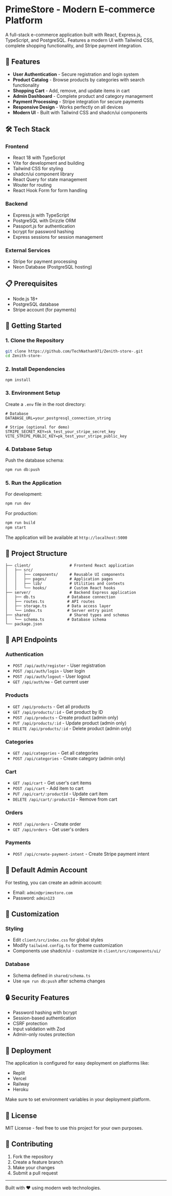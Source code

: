 # PrimeStore - Modern E-commerce Platform

A full-stack e-commerce application built with React, Express.js, TypeScript, and PostgreSQL. Features a modern UI with Tailwind CSS, complete shopping functionality, and Stripe payment integration.

## 🚀 Features

- **User Authentication** - Secure registration and login system
- **Product Catalog** - Browse products by categories with search functionality
- **Shopping Cart** - Add, remove, and update items in cart
- **Admin Dashboard** - Complete product and category management
- **Payment Processing** - Stripe integration for secure payments
- **Responsive Design** - Works perfectly on all devices
- **Modern UI** - Built with Tailwind CSS and shadcn/ui components

## 🛠️ Tech Stack

### Frontend
- React 18 with TypeScript
- Vite for development and building
- Tailwind CSS for styling
- shadcn/ui component library
- React Query for state management
- Wouter for routing
- React Hook Form for form handling

### Backend
- Express.js with TypeScript
- PostgreSQL with Drizzle ORM
- Passport.js for authentication
- bcrypt for password hashing
- Express sessions for session management

### External Services
- Stripe for payment processing
- Neon Database (PostgreSQL hosting)

## 📋 Prerequisites

- Node.js 18+ 
- PostgreSQL database
- Stripe account (for payments)

## 🚀 Getting Started

### 1. Clone the Repository

```bash
git clone https://github.com/TechNathan971/Zenith-store-.git
cd Zenith-store-
```

### 2. Install Dependencies

```bash
npm install
```

### 3. Environment Setup

Create a `.env` file in the root directory:

```env
# Database
DATABASE_URL=your_postgresql_connection_string

# Stripe (optional for demo)
STRIPE_SECRET_KEY=sk_test_your_stripe_secret_key
VITE_STRIPE_PUBLIC_KEY=pk_test_your_stripe_public_key
```

### 4. Database Setup

Push the database schema:

```bash
npm run db:push
```

### 5. Run the Application

For development:
```bash
npm run dev
```

For production:
```bash
npm run build
npm start
```

The application will be available at `http://localhost:5000`

## 📁 Project Structure

```
├── client/                 # Frontend React application
│   ├── src/
│   │   ├── components/     # Reusable UI components
│   │   ├── pages/          # Application pages
│   │   ├── lib/            # Utilities and contexts
│   │   └── hooks/          # Custom React hooks
├── server/                 # Backend Express application
│   ├── db.ts              # Database connection
│   ├── routes.ts          # API routes
│   ├── storage.ts         # Data access layer
│   └── index.ts           # Server entry point
├── shared/                 # Shared types and schemas
│   └── schema.ts          # Database schema
└── package.json
```

## 🔧 API Endpoints

### Authentication
- `POST /api/auth/register` - User registration
- `POST /api/auth/login` - User login
- `POST /api/auth/logout` - User logout
- `GET /api/auth/me` - Get current user

### Products
- `GET /api/products` - Get all products
- `GET /api/products/:id` - Get product by ID
- `POST /api/products` - Create product (admin only)
- `PUT /api/products/:id` - Update product (admin only)
- `DELETE /api/products/:id` - Delete product (admin only)

### Categories
- `GET /api/categories` - Get all categories
- `POST /api/categories` - Create category (admin only)

### Cart
- `GET /api/cart` - Get user's cart items
- `POST /api/cart` - Add item to cart
- `PUT /api/cart/:productId` - Update cart item
- `DELETE /api/cart/:productId` - Remove from cart

### Orders
- `POST /api/orders` - Create order
- `GET /api/orders` - Get user's orders

### Payments
- `POST /api/create-payment-intent` - Create Stripe payment intent

## 👤 Default Admin Account

For testing, you can create an admin account:
- Email: `admin@primestore.com`
- Password: `admin123`

## 🎨 Customization

### Styling
- Edit `client/src/index.css` for global styles
- Modify `tailwind.config.ts` for theme customization
- Components use shadcn/ui - customize in `client/src/components/ui/`

### Database
- Schema defined in `shared/schema.ts`
- Use `npm run db:push` after schema changes

## 🔒 Security Features

- Password hashing with bcrypt
- Session-based authentication
- CSRF protection
- Input validation with Zod
- Admin-only routes protection

## 🚀 Deployment

The application is configured for easy deployment on platforms like:
- Replit
- Vercel
- Railway
- Heroku

Make sure to set environment variables in your deployment platform.

## 📝 License

MIT License - feel free to use this project for your own purposes.

## 🤝 Contributing

1. Fork the repository
2. Create a feature branch
3. Make your changes
4. Submit a pull request

---

Built with ❤️ using modern web technologies.